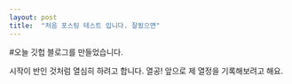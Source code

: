 ```yaml
---
layout: post
title:  "처음 포스팅 테스트 입니다. 잘됬으면"
---
```


#오늘 깃헙 블로그를 만들었습니다.

시작이 반인 것처럼 열심히 하려고 합니다. 열공!
앞으로 제 열정을 기록해보려고 해요.
